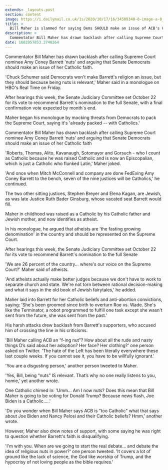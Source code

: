 ```yaml
--- 
extends: _layouts.post 
section: content 
image: https://i.dailymail.co.uk/1s/2020/10/17/16/34509340-0-image-a-8_1602948240155.jpg 
title: > 
  Bill Maher is slammed for saying Dems SHOULD make an issue of ACB's Catholicism 
description: > 
  Commentator Bill Maher has drawn backlash after calling Supreme Court nominee Amy Coney Barrett 'nuts' and arguing that Senate Democrats should make an issue of her Catholic faith.Maher began his monologue by mocking threats from Democrats to pack the Supreme Court, saying it's 'already packed -- with Catholics.'Maher in childhood was raised as a Catholic by his Catholic father and Jewish mother, and now identifies as atheist.'Bill Maher calling ACB an “f-ing nut”?Does this mean that Bill Maher is going to be voting for Donald Trump? 
date: 1602957853.2740264 
--- 
```

Commentator Bill Maher has drawn backlash after calling Supreme Court nominee Amy Coney Barrett 'nuts' and arguing that Senate Democrats should make an issue of her Catholic faith.

'Chuck Schumer said Democrats won't make Barrett's religion an issue, but they should because being nuts is relevant,' Maher said in a monologue on HBO's Real Time on Friday.

After hearings this week, the Senate Judiciary Committee set October 22 for its vote to recommend Barrett´s nomination to the full Senate, with a final confirmation vote expected by month´s end.

Maher began his monologue by mocking threats from Democrats to pack the Supreme Court, saying it's 'already packed -- with Catholics.'

Commentator Bill Maher has drawn backlash after calling Supreme Court nominee Amy Coney Barrett 'nuts' and arguing that Senate Democrats should make an issue of her Catholic faith

'Roberts, Thomas, Alito, Kavanaugh, Sotomayor and Gorsuch - who I count as Catholic because he was raised Catholic and is now an Episcopalian, which is just a Catholic who flunked Latin,' Maher joked.

'And once when Mitch McConnell and company are done FedExing Amy Coney Barrett to the bench, seven of the nine justices will be Catholics,' he continued.

The two other sitting justices, Stephen Breyer and Elena Kagan, are Jewish, as was late Justice Ruth Bader Ginsburg, whose vacated seat Barrett would fill.

Maher in childhood was raised as a Catholic by his Catholic father and Jewish mother, and now identifies as atheist.

In his monologue, he argued that atheists are 'the fasting growing denomination' in the country and should be represented on the Supreme Court.

After hearings this week, the Senate Judiciary Committee set October 22 for its vote to recommend Barrett´s nomination to the full Senate

'We are 26 percent of the country... where's our voice on the Supreme Court?' Maher said of atheists.

'And atheists actually make better judges because we don't have to work to separate church and state. We're not torn between rational decision-making and what it says in the old book of Jewish fairytales,' he added.

Maher laid into Barrett for her Catholic beliefs and anti-abortion convictions, saying: 'She's been groomed since birth to overturn Roe vs. Wade. She's like the Terminator, a robot programmed to fulfill one task except she wasn't sent from the future, she was sent from the past.'

His harsh attacks drew backlash from Barrett's supporters, who accused him of crossing the line in his criticisms.

'Bill Maher calling ACB an “f-ing nut”? How about all the rude and nasty things D’s said about her adoption? Her face? Her clothing?' one person asked on Twitter. 'The hate of the Left has been literally everywhere these last couple weeks. If you cannot see it, you have to be willfully ignorant.'

'You are a disgusting person,' another person tweeted to Maher.

'Yes, Bill, being “nuts” IS relevant. That’s why no one really listens to you, homie,' yet another wrote.

One Catholic chimed in: 'Umm... Am I now nuts? Does this mean that Bill Maher is going to be voting for Donald Trump? Because news flash, Joe Biden is a Catholic.....'

'Do you wonder when Bill Maher says ACB is "too Catholic" what that says about Joe Biden and Nancy Pelosi and their Catholic beliefs? Hmm,' another wrote.

However, Maher also drew notes of support, with some saying he was right to question whether Barrett's faith is disqualifying.

'I'm with you. When are we going to start the real debate... and debate the idea of religious nuts in power?' one person tweeted. 'It covers a lot of ground like the lack of science, the God like worship of Trump, and the hypocrisy of not loving people as the bible requires.'